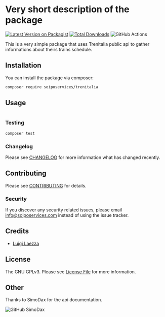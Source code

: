 # Very short description of the package

[![Latest Version on Packagist](https://img.shields.io/packagist/v/soiposervices/trenitalia.svg?style=flat-square)](https://packagist.org/packages/soiposervices/trenitalia)
[![Total Downloads](https://img.shields.io/packagist/dt/soiposervices/trenitalia.svg?style=flat-square)](https://packagist.org/packages/soiposervices/trenitalia)
![GitHub Actions](https://github.com/soiposervices/trenitalia/actions/workflows/main.yml/badge.svg)

This is a very simple package that uses Trenitalia public api to gather informations about theirs trains schedule.


## Installation

You can install the package via composer:

```bash
composer require soiposervices/trenitalia
```

## Usage

```php
```

### Testing

```bash
composer test
```

### Changelog

Please see [CHANGELOG](CHANGELOG.md) for more information what has changed recently.

## Contributing

Please see [CONTRIBUTING](CONTRIBUTING.md) for details.

### Security

If you discover any security related issues, please email info@soiposervices.com instead of using the issue tracker.

## Credits

-   [Luigi Laezza](https://github.com/soiposervices)

## License

The GNU GPLv3. Please see [License File](LICENSE.md) for more information.


## Other

Thanks to SimoDax for the api documentation.

![GitHub SimoDax](https://github.com/SimoDax/Trenitalia-API/wiki/API-Trenitalia---lefrecce.it)
